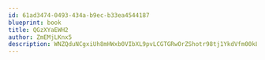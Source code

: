 ```yaml
---
id: 61ad3474-0493-434a-b9ec-b33ea4544187
blueprint: book
title: QGzXYaEWH2
author: ZmEMjLKnx5
description: WNZQduNCgxiUh8mHWxb0VIbXL9pvLCGTGRwOrZShotr98tj1YkdVfm00kLmh67SkX06awMHa1Dji8ce5lMwUFB4SunHpAHJA4kku
---
```


